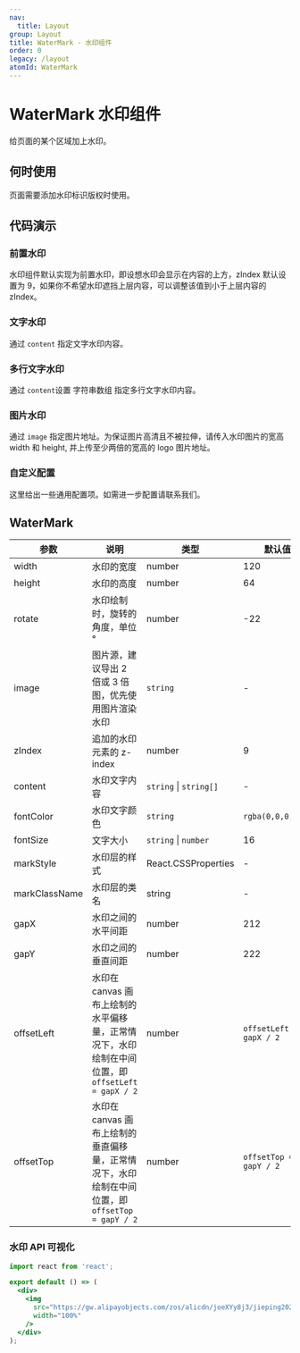 ```yaml
---
nav:
  title: Layout
group: Layout
title: WaterMark - 水印组件
order: 0
legacy: /layout
atomId: WaterMark
---
```


# WaterMark 水印组件

给页面的某个区域加上水印。

## 何时使用

页面需要添加水印标识版权时使用。

## 代码演示

### 前置水印

水印组件默认实现为前置水印，即设想水印会显示在内容的上方，zIndex 默认设置为 9，如果你不希望水印遮挡上层内容，可以调整该值到小于上层内容的 zIndex。

<code src="../../../../demos/layout/WaterMark/frontend.tsx" ></code>

### 文字水印

通过 `content` 指定文字水印内容。

<code src="../../../../demos/layout/WaterMark/text.tsx" ></code>

### 多行文字水印

通过 `content`设置 字符串数组 指定多行文字水印内容。

<code src="../../../../demos/layout/WaterMark/textRows.tsx" ></code>

### 图片水印

通过 `image` 指定图片地址。为保证图片高清且不被拉伸，请传入水印图片的宽高 width 和 height, 并上传至少两倍的宽高的 logo 图片地址。

<code src="../../../../demos/layout/WaterMark/image.tsx" ></code>

### 自定义配置

这里给出一些通用配置项。如需进一步配置请联系我们。

<code src="../../../../demos/layout/WaterMark/custom.tsx" background="var(--main-bg-color)"></code>

## WaterMark

| 参数          | 说明                                                                                             | 类型                   | 默认值                  | 版本  |
| ------------- | ------------------------------------------------------------------------------------------------ | ---------------------- | ----------------------- | ----- |
| width         | 水印的宽度                                                                                       | number                 | 120                     | 2.2.0 |
| height        | 水印的高度                                                                                       | number                 | 64                      | 2.2.0 |
| rotate        | 水印绘制时，旋转的角度，单位 °                                                                   | number                 | -22                     | 2.2.0 |
| image         | 图片源，建议导出 2 倍或 3 倍图，优先使用图片渲染水印                                             | `string`               | -                       | 2.2.0 |
| zIndex        | 追加的水印元素的 z-index                                                                         | number                 | 9                       | 2.2.0 |
| content       | 水印文字内容                                                                                     | `string` \| `string[]` | -                       | 2.2.0 |
| fontColor     | 水印文字颜色                                                                                     | `string`               | `rgba(0,0,0,.15)`       | 2.2.0 |
| fontSize      | 文字大小                                                                                         | `string` \| `number`   | 16                      | 2.2.0 |
| markStyle     | 水印层的样式                                                                                     | React.CSSProperties    | -                       | 2.3.0 |
| markClassName | 水印层的类名                                                                                     | string                 | -                       | 2.3.0 |
| gapX          | 水印之间的水平间距                                                                               | number                 | 212                     | 2.4.0 |
| gapY          | 水印之间的垂直间距                                                                               | number                 | 222                     | 2.4.0 |
| offsetLeft    | 水印在 canvas 画布上绘制的水平偏移量，正常情况下，水印绘制在中间位置，即 `offsetLeft = gapX / 2` | number                 | `offsetLeft = gapX / 2` | 2.4.0 |
| offsetTop     | 水印在 canvas 画布上绘制的垂直偏移量，正常情况下，水印绘制在中间位置，即 `offsetTop = gapY / 2`  | number                 | `offsetTop = gapY / 2`  | 2.4.0 |

### 水印 API 可视化

```jsx | inlineimport { afterEach, describe, expect, it, vi } from 'vitest';
import react from 'react';

export default () => (
  <div>
    <img
      src="https://gw.alipayobjects.com/zos/alicdn/joeXYy8j3/jieping2021-01-11%252520xiawu4.47.15.png"
      width="100%"
    />
  </div>
);
```
